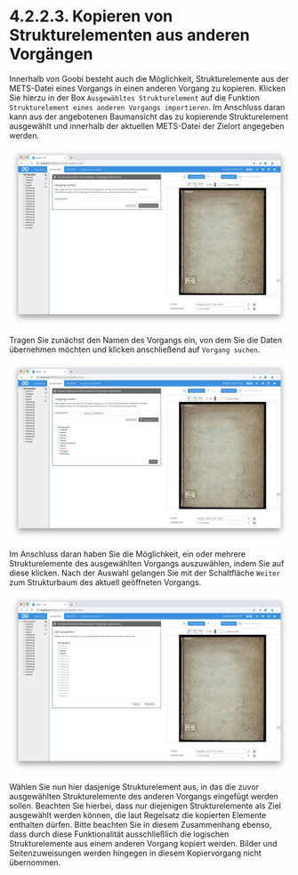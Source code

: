 # 4.2.2.3. Kopieren von Strukturelementen aus anderen Vorgängen

Innerhalb von Goobi besteht auch die Möglichkeit, Strukturelemente aus der METS-Datei eines Vorgangs in einen anderen Vorgang zu kopieren. Klicken Sie hierzu in der Box `Ausgewähltes Strukturelement` auf die Funktion `Strukturelement eines anderen Vorgangs importieren`. Im Anschluss daran kann aus der angebotenen Baumansicht das zu kopierende Strukturelement ausgewählt und innerhalb der aktuellen METS-Datei der Zielort angegeben werden.

![Suche nach dem Vorgang, von dem die Daten &#xFC;bernommen werden sollen](../../../../.gitbook/assets/30-49d.png)

Tragen Sie zunächst den Namen des Vorgangs ein, von dem Sie die Daten übernehmen möchten und klicken anschließend auf `Vorgang suchen`.

![Auswahl des zu importierenden Strukturelements aus dem gesuchten anderen Vorgang](../../../../.gitbook/assets/30-50d.png)

Im Anschluss daran haben Sie die Möglichkeit, ein oder mehrere Strukturelemente des ausgewählten Vorgangs auszuwählen, indem Sie auf diese klicken. Nach der Auswahl gelangen Sie mit der Schaltfläche `Weiter` zum Strukturbaum des aktuell geöffneten Vorgangs.

![Auswahl der Stelle im aktuellen Vorgang, wo das duplizierte Strukturelement eingef&#xFC;gt werden soll](../../../../.gitbook/assets/30-51d.png)

Wählen Sie nun hier dasjenige Strukturelement aus, in das die zuvor ausgewählten Strukturelemente des anderen Vorgangs eingefügt werden sollen. Beachten Sie hierbei, dass nur diejenigen Strukturelemente als Ziel ausgewählt werden können, die laut Regelsatz die kopierten Elemente enthalten dürfen. Bitte beachten Sie in diesem Zusammenhang ebenso, dass durch diese Funktionalität ausschließlich die logischen Strukturelemente aus einem anderen Vorgang kopiert werden. Bilder und Seitenzuweisungen werden hingegen in diesem Kopiervorgang nicht übernommen.

